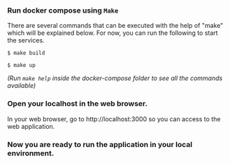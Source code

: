 
### Run docker compose using `Make`

There are several commands that can be executed with the help of "make" which will be explained below.
For now, you can run the following to start the services.

```
$ make build
```

```
$ make up
```

_(Run `make help` inside the docker-compose folder to see all the commands available)_

### Open your localhost in the web browser.

In your web browser, go to http://localhost:3000 so you can access to the web application.

### Now you are ready to run the application in your local environment.
